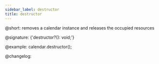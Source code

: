 ```yaml
---
sidebar_label: destructor
title: destructor
---          
```


@short: removes a calendar instance and releases the occupied resources

@signature: {'destructor?(): void;'}

@example:
calendar.destructor();

@changelog:


